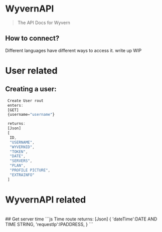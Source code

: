 # WyvernAPI
> The API Docs for Wyvern

## How to connect?
Different languages have different ways to access it.
write up WIP

# User related

## Creating a user:
```js
 Create User rout
 enters:
 [GET]
 {username="username"}

 returns:
 [Json]
 [
  ID, 
  "USERNAME", 
  "WYVERNID", 
  "TOKEN", 
  "DATE", 
  "SERVERS", 
  "PLAN", 
  "PROFILE PICTURE",
  "EXTRAINFO"
 ]
```

# WyvernAPI related
<br>
## Get server time
```js
 Time route
 returns:
 [Json]
 {
    'dateTime':DATE AND TIME STRING,
    'requestIp':IPADDRESS,
 }
```
